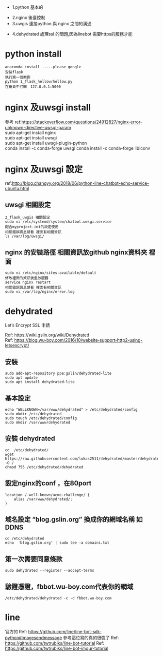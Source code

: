 * 1.python 基本的  
- 2.nginx 後臺控制  
- 3.uwgis 連接python 與 nginx 之間的溝通  
* 4.dehydrated 處理ssl 的問題,因為linebot 需要https的服務才能  




# python install
    anaconda install .....please google  
    安裝flask  
    執行第一個案例  
    python 1_flask_hellow/hellow.py  
    在網頁中打開　127.0.0.1:5000   

# nginx 及uwsgi  install
參考 ref:https://stackoverflow.com/questions/24912827/nginx-error-unknown-directive-uwsgi-param  
    sudo apt-get install nginx  
    sudo apt-get install uwsgi  
    sudo apt-get install uwsgi-plugin-python  
    conda install -c conda-forge uwsgi
    conda install -c conda-forge libiconv 



# nginx 及uwsgi 設定
ref:http://blog.changyy.org/2018/06/python-line-chatbot-echo-service-ubuntu.html  
## uwsgi 相關設定
    2_flask_uwgis 相關設定
    sudo vi /etc/systemd/system/chatbot.uwsgi.service  
    配合myproject.ini的設定使用  
    相關錯誤訊息請看 裡面有相關資訊  
    ls /var/log/uwsgi/  

## nginx 的安裝路徑 相關資訊放github nginx資料夾 裡面
    sudo vi /etc/nginx/sites-available/default  
    修改裡面的資訊後重啟服務  
    service nginx restart  
    相關錯誤訊息請看 裡面有相關資訊  
    sudo vi /var/log/nginx/error.log  


# dehydrated  
Let’s Encrypt   SSL 申請    

Ref: https://wiki.gslin.org/wiki/Dehydrated  
Ref: https://blog.wu-boy.com/2016/10/website-support-http2-using-letsencrypt/  

## 安裝
    sudo add-apt-repository ppa:gslin/dehydrated-lite  
    sudo apt update  
    sudo apt install dehydrated-lite  
## 基本設定  
    echo "WELLKNOWN=/var/www/dehydrated" > /etc/dehydrated/config  
    sudo mkdir /etc/dehydrated  
    sudo touch /etc/dehydrated/config 
    sudo mkdir /var/www/dehydrated
## 安裝 dehydrated
    cd  /etc/dehydrated/
    wget https://raw.githubusercontent.com/lukas2511/dehydrated/master/dehydrated -O /
    chmod 755 /etc/dehydrated/dehydrated
## 設定nginx的conf ，在80port
    location /.well-known/acme-challenge/ {
        alias /var/www/dehydrated/;
    }
## 域名設定  “blog.gslin.org” 換成你的網域名稱 如DDNS
    cd /etc/dehydrated
    echo  'blog.gslin.org' | sudo tee -a domains.txt
##  第一次需要同意條款
    sudo dehydrated --register --accept-terms  
##  驗證憑證，fbbot.wu-boy.com代表你的網域
    /etc/dehydrated/dehydrated -c -d fbbot.wu-boy.com


# line
官方的
Ref: https://github.com/line/line-bot-sdk-python#imagesendmessage
參考這位寫的真的很強了
Ref: https://github.com/twtrubiks/line-bot-tutorial
Ref: https://github.com/twtrubiks/line-bot-imgur-tutorial


